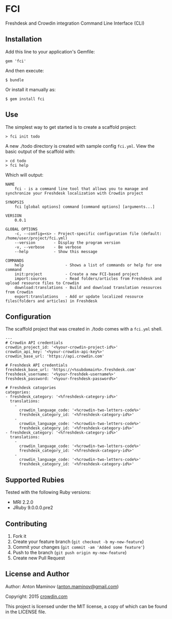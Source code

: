 # FCI

Freshdesk and Crowdin integration Command Line Interface (CLI)

## Installation

Add this line to your application's Gemfile:

```
gem 'fci'
```

And then execute:
```
$ bundle
```

Or install it manually as:

```
$ gem install fci
```

## Use

The simplest way to get started is to create a scaffold project:

```
> fci init todo
```

A new ./todo directory is created with sample config `fci.yml`. View the basic output of the scaffold with:

```
> cd todo
> fci help
```

Which will output:

```
NAME
    fci - is a command line tool that allows you to manage and synchronize your Freshdesk localization with Crowdin project

SYNOPSIS
    fci [global options] command [command options] [arguments...]

VERSION
    0.0.1

GLOBAL OPTIONS
    -c, --config=<s> - Project-specific configuration file (default: /home/user/project/fci.yml)
    --version        - Display the program version
    -v, --verbose    - Be verbose
    --help           - Show this message

COMMANDS
    help                  - Shows a list of commands or help for one command
    init:project          - Create a new FCI-based project
    import:sources        - Read folders/articles from Freshdesk and upload resource files to Crowdin
    download:translations - Build and download translation resources from Crowdin
    export:translations   - Add or update localized resource files(folders and articles) in Freshdesk
```

## Configuration

The scaffold project that was created in ./todo comes with a `fci.yml` shell.

```
---
# Crowdin API credentials
crowdin_project_id: '<%your-crowdin-project-id%>'
crowdin_api_key: '<%your-crowdin-api-key%>'
crowdin_base_url: 'https://api.crowdin.com'

# Freshdesk API credentials
freshdesk_base_url: 'https://<%subdomain%>.freshdesk.com'
freshdesk_username: '<%your-freshdek-username%>'
freshdesk_password: '<%your-freshdesk-password%>'

# Freshdesk catogories
categories:
- freshdesk_category: '<%freshdesk-category-id%>'
  translations:
    -
      crowdin_language_code: '<%crowdin-two-letters-code%>'
      freshdesk_category_id: '<%freshdesk-category-id%>'
    -
      crowdin_language_code: '<%crowdin-two-letters-code%>'
      freshdesk_category_id: '<%freshdesk-category-id%>'
- freshdesk_category: '<%freshdesk-category-id%>'
  translations:
    -
      crowdin_language_code: '<%crowdin-two-letters-code%>'
      freshdesk_category_id: '<%freshdesk-category-id%>'
    -
      crowdin_language_code: '<%crowdin-two-letters-code%>'
      freshdesk_category_id: '<%freshdesk-category-id%>'
```

## Supported Rubies

Tested with the following Ruby versions:

- MRI 2.2.0
- JRuby 9.0.0.0.pre2

## Contributing

1. Fork it
2. Create your feature branch (`git checkout -b my-new-feature`)
3. Commit your changes (`git commit -am 'Added some feature'`)
4. Push to the branch (`git push origin my-new-feature`)
5. Create new Pull Request

## License and Author

Author: Anton Maminov (anton.maminov@gmail.com)

Copyright: 2015 [crowdin.com](http://crowdin.com/)

This project is licensed under the MIT license, a copy of which can be found in the LICENSE file.
